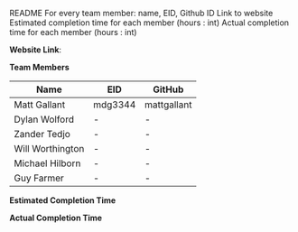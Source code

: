 README
For every team member: name, EID, Github ID
Link to website
Estimated completion time for each member (hours : int)
Actual completion time for each member (hours : int)

**Website Link**: 

**Team Members**

| Name | EID | GitHub
-----|-----|--------
Matt Gallant | mdg3344 | mattgallant
Dylan Wolford | - | - 
Zander Tedjo | - | - 
Will Worthington | - | -
Michael Hilborn | - | - 
Guy Farmer | - | -

**Estimated Completion Time**


**Actual Completion Time**